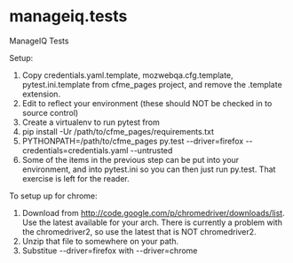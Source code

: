 manageiq.tests
==============

ManageIQ Tests

Setup:

1. Copy credentials.yaml.template, mozwebqa.cfg.template, pytest.ini.template from cfme_pages project, and remove the .template extension.
2. Edit to reflect your environment (these should NOT be checked in to source control)
3. Create a virtualenv to run pytest from
4. pip install -Ur /path/to/cfme_pages/requirements.txt
5. PYTHONPATH=/path/to/cfme_pages py.test --driver=firefox --credentials=credentials.yaml --untrusted
6. Some of the items in the previous step can be put into your environment, and into pytest.ini so you can then just run py.test. That exercise is left for the reader.

To setup up for chrome:

1. Download from http://code.google.com/p/chromedriver/downloads/list. Use the latest available for your arch. There is currently a problem with the chromedriver2, so use the latest that is NOT chromedriver2.
2. Unzip that file to somewhere on your path.
3. Substitue --driver=firefox with --driver=chrome

